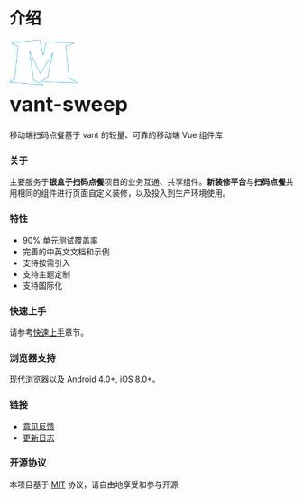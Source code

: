 # 介绍

<div class="card">
  <div class="van-doc-intro">
    <img class="van-doc-intro__logo" style="width:120px;" src="src/assets/logo.png">
    <h2 style="margin: 0; font-size: 36px; line-height: 60px;">vant-sweep</h2>
    <p>移动端扫码点餐基于 vant 的轻量、可靠的移动端 Vue 组件库</p>
  </div>
</div>

### 关于
主要服务于**银盒子扫码点餐**项目的业务互通、共享组件。**新装修平台**与**扫码点餐**共用相同的组件进行页面自定义装修，以及投入到生产环境使用。

### 特性
- 90% 单元测试覆盖率
- 完善的中英文文档和示例
- 支持按需引入
- 支持主题定制
- 支持国际化

### 快速上手
请参考[快速上手](#/zh-CN/quickstart)章节。

### 浏览器支持
现代浏览器以及 Android 4.0+, iOS 8.0+。

### 链接
- [意见反馈](https://github.com/aosnow/vant/issues)
- [更新日志](#/zh-CN/changelog)

### 开源协议
本项目基于 [MIT](https://zh.wikipedia.org/wiki/MIT%E8%A8%B1%E5%8F%AF%E8%AD%89) 协议，请自由地享受和参与开源
